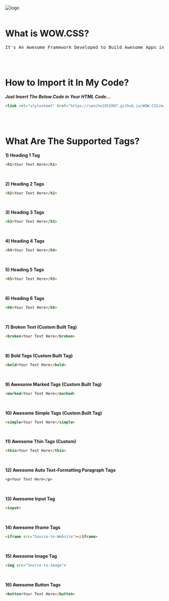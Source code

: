 ![logo](https://i.ibb.co/0m3dJb5/Icon.png)
<br><br>
# What is WOW.CSS?
<pre>
It's An Awesome Framework Developed to Build Awesome Apps in HTML, CSS & JS!
</pre>

<br><br>

# How to Import it In My Code?
***Just Insert The Below Code in Your HTML Code...***
```html
<link rel="stylesheet" href="https://sancho1952007.github.io/WOW.CSS/main.min.css">
```

<br><br>

# What Are The Supported Tags?
**1) Heading 1 Tag**
```html
<h1>Your Text Here</h1>
```

<br>

**2) Heading 2 Tags**
```html
<h2>Your Text Here</h2>
```

<br>

**3) Heading 3 Tags**
```html
<h3>Your Text Here</h3>
```

<br>

**4) Heading 4 Tags**
```html
<h4>Your Text Here</h4>
```

<br>

**5) Heading 5 Tags**
```html
<h5>Your Text Here</h5>
```

<br>

**6) Heading 6 Tags**
```html
<h6>Your Text Here</h6>
```

<br>

**7) Broken Text (Custom Built Tag)**
```html
<broken>Your Text Here</broken>
```

<br>

**8) Bold Tags (Custom Built Tag)**
```html
<bold>Your Text Here</bold>
```

<br>

**9) Awesome Marked Tags (Custom Built Tag)**
```html
<marked>Your Text Here</marked>
```

<br>

**10) Awesome Simple Tags (Custom Built Tag)**
```html
<simple>Your Text Here</simple>
```

<br>

**11) Awesome Thin Tags (Custom)**
```html
<thin>Your Text Here</thin>
```

<br>

**12) Awesome Auto Text-Formatting Paragraph Tags**
```html
<p>Your Text Here</p>
```

<br>

**13) Awesome Input Tag**
```html
<input>
```

<br>

**14) Awesome Iframe Tags**
```html
<iframe src="Source-to-Website"></iframe>
```

<br>

**15) Awesome Image Tag**
```html
<img src="Source-to-Image">
```

<br>

**16) Awesome Button Tags**
```html
<button>Your Text Here</button>
```
